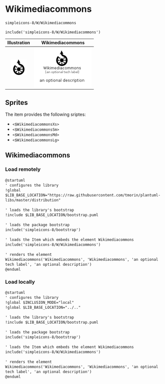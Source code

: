 # Wikimediacommons


```text
simpleicons-8/W/Wikimediacommons
```

```text
include('simpleicons-8/W/Wikimediacommons')
```



| Illustration | Wikimediacommons |
| :---: | :---: |
| ![illustration for Illustration](../../simpleicons-8/W/Wikimediacommons.png) | ![illustration for Wikimediacommons](../../simpleicons-8/W/Wikimediacommons.Local.png) |



## Sprites
The item provides the following sriptes:

- `<$WikimediacommonsXs>`
- `<$WikimediacommonsSm>`
- `<$WikimediacommonsMd>`
- `<$WikimediacommonsLg>`





## Wikimediacommons

### Load remotely
```plantuml
@startuml
' configures the library
!global $LIB_BASE_LOCATION="https://raw.githubusercontent.com/tmorin/plantuml-libs/master/distribution"

' loads the library's bootstrap
!include $LIB_BASE_LOCATION/bootstrap.puml

' loads the package bootstrap
include('simpleicons-8/bootstrap')

' loads the Item which embeds the element Wikimediacommons
include('simpleicons-8/W/Wikimediacommons')

' renders the element
Wikimediacommons('Wikimediacommons', 'Wikimediacommons', 'an optional tech label', 'an optional description')
@enduml
```

### Load locally
```plantuml
@startuml
' configures the library
!global $INCLUSION_MODE="local"
!global $LIB_BASE_LOCATION="../.."

' loads the library's bootstrap
!include $LIB_BASE_LOCATION/bootstrap.puml

' loads the package bootstrap
include('simpleicons-8/bootstrap')

' loads the Item which embeds the element Wikimediacommons
include('simpleicons-8/W/Wikimediacommons')

' renders the element
Wikimediacommons('Wikimediacommons', 'Wikimediacommons', 'an optional tech label', 'an optional description')
@enduml
```


